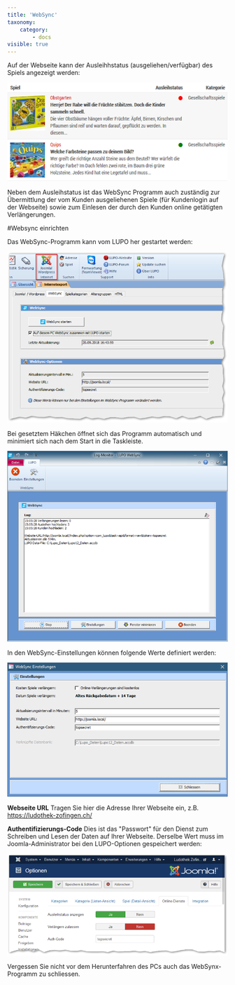```yaml
---
title: 'WebSync'
taxonomy:
    category:
        - docs
visible: true
---
```


Auf der Webseite kann der Ausleihhstatus (ausgeliehen/verfügbar) des Spiels angezeigt werden:
 

![ausleihstatus-website](../../images/ausleihstatus-website.png)

Neben dem Ausleihstatus ist das WebSync Programm auch zuständig zur Übermittlung der vom Kunden ausgeliehenen Spiele (für Kundenlogin auf der Webseite) sowie zum Einlesen der durch den Kunden online getätigten Verlängerungen.

#Websync einrichten

Das WebSync-Programm kann vom LUPO her gestartet werden:

![internetexport-websync](../../images/internetexport-websync.png)

Bei gesetztem Häkchen öffnet sich das Programm automatisch und minimiert sich nach dem Start in die Taskleiste.

![websync](../../images/websync.png)

In den WebSync-Einstellungen können folgende Werte definiert werden:

![websync-einstellungen](../../images/websync-einstellungen.png)

**Webseite URL**
Tragen Sie hier die Adresse Ihrer Webseite ein, z.B. https://ludothek-zofingen.ch/


**Authentifizierungs-Code**
Dies ist das "Passwort" für den Dienst zum Schreiben und Lesen der Daten auf Ihrer Webseite. 
Derselbe Wert muss im Joomla-Administrator bei den LUPO-Optionen gespeichert werden:

![websync-online](../../images/websync-online.png)

Vergessen Sie nicht vor dem Herunterfahren des PCs auch das WebSynx-Programm zu schliessen.